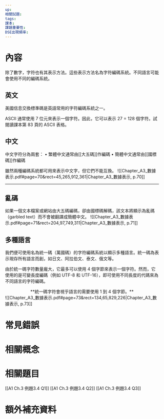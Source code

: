 ```yaml
---
up: 
相關試題: 
tags: 
課本: 
課題重要性: 
DSE出現頻率:
---
```

# 內容
除了數字，字符也有其表示方法。這些表示方法名為字符編碼系統。不同語言可能會使用不同的編碼系統。
## 英文
美國信息交換標準碼是英語常用的字符編碼系統之一。 

ASCII 通常使用 7 位元來表示一個字符。因此，它可以表示 27 = 128 個字符。試閱讀課本第 83 頁的 ASCII 表格。

## 中文
中文字符分為兩套： 
• 繁體中文通常由[[大五碼]]作編碼
• 簡體中文通常由[[國標碼]]作編碼

雖然兩種編碼系統都可用來表示中文字，但它們不能互換。
![[Chapter_A3_數據表示.pdf#page=70&rect=45,265,912,361|Chapter_A3_數據表示, p.70]]

---

## 亂碼
如果一個文本檔案或網站由大五碼編碼，卻由國標碼解碼，該文本將顯示為亂碼（garbled text）而不會被翻譯成簡體中文。
![[Chapter_A3_數據表示.pdf#page=71&rect=204,97,749,311|Chapter_A3_數據表示, p.71]]

## 多種語言
我們便可使用名為統一碼（萬國碼）的字符編碼系統以顯示多種語言。統一碼為表示現存所有語言而創，如日文、阿拉伯文、泰文、俄文等。

由於統一碼字符數量龐大，它最多可以使用 4 個字節來表示一個字符。然而，它使用的是可變長度編碼（例如 UTF-8 和 UTF-16），即可使用不同長度的代碼來為不同語言的字符編碼。

<center>**統一碼字符會視乎語言的需要使用 1 到 4 個字節。<u></u>**</center>
![[Chapter_A3_數據表示.pdf#page=73&rect=134,65,829,226|Chapter_A3_數據表示, p.73]]



# 常見錯誤
# 相關概念

# 相關題目
[[A1 Ch.3 例題3.4 Q1]]
[[A1 Ch.3 例題3.4 Q2]]
[[A1 Ch.3 例題3.4 Q3]]
# 額外補充資料